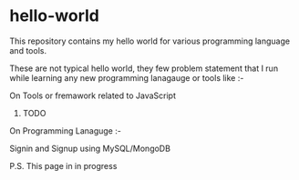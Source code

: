 hello-world
===========

This repository contains my hello world for various programming language and tools.

These are not typical hello world, they few problem statement that I run while learning any new programming lanagauge or tools like :-

On Tools or fremawork related to JavaScript 
1. TODO

On Programming Lanaguge :-

Signin and Signup using MySQL/MongoDB


P.S. This page in in progress
